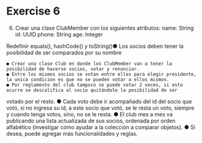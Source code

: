 # Exercise 6

6) Crear una clase ClubMember con los siguientes atributos:
	name: String
	id: UUID
	phone: String
	age: Integer
	
Redefinir equals(), hashCode() y toString()● Los socios deben tener la posibilidad de ser comparados por su nombre

	● Crear una clase Club en donde los ClubMember van a tener la posibilidad de hacerse socios, votar y renunciar.
	● Entre los mismos socios se votan entre ellos para elegir presidente, la unica condicion es que no se pueden votar a ellos mismos.
	● Por reglamento del club tampoco se puede votar 2 veces, si esto ocurre se descalifica al socio quitándole la posibilidad de ser
votado por el resto.
	● Cada voto debe ir acompañado del id del socio que votó, si no ingresa su id, a este socio que votó, se le resta un voto, siempre y
cuando tenga votos, sino, no se le resta.
	● El club mes a mes va publicando una lista actualizada de sus socios, ordenada por orden alfabético (investigar cómo ayudar a la
colección a comparar objetos).
	● Si desea, puede agregar más funcionalidades y reglas.